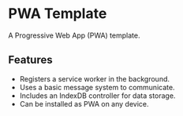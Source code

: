 # PWA Template

A Progressive Web App (PWA) template.

## Features

- Registers a service worker in the background.
- Uses a basic message system to communicate.
- Includes an IndexDB controller for data storage.
- Can be installed as PWA on any device.
